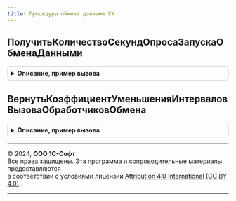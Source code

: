 ```yaml
---
title: Процедуры обмена данными УХ
---
```



## ПолучитьКоличествоСекундОпросаЗапускаОбменаДанными
<details style="margin: 1em 0; padding: 0.5em; border: 1px solid #ccc; border-radius: 6px;">

<summary style="font-weight: bold; cursor: pointer;">Описание, пример вызова</summary>

```bsl

Функция ПолучитьКоличествоСекундОпросаЗапускаОбменаДанными() Экспорт
```

Пример вызова
```bsl
Результат = ПроцедурыОбменаДаннымиУХ.ПолучитьКоличествоСекундОпросаЗапускаОбменаДанными() 
```
</details>

## ВернутьКоэффициентУменьшенияИнтерваловВызоваОбработчиковОбмена
<details style="margin: 1em 0; padding: 0.5em; border: 1px solid #ccc; border-radius: 6px;">

<summary style="font-weight: bold; cursor: pointer;">Описание, пример вызова</summary>

```bsl



//Функция возвращает коэффициент ускорения работы обработчиков для демопоказа

Функция ВернутьКоэффициентУменьшенияИнтерваловВызоваОбработчиковОбмена() Экспорт
```

Пример вызова
```bsl
Результат = ПроцедурыОбменаДаннымиУХ.ВернутьКоэффициентУменьшенияИнтерваловВызоваОбработчиковОбмена() 
```
</details>

---

© 2024, **ООО 1С-Софт**  
Все права защищены. Эта программа и сопроводительные материалы предоставляются  
в соответствии с условиями лицензии [Attribution 4.0 International (CC BY 4.0)](https://creativecommons.org/licenses/by/4.0/legalcode).

---
